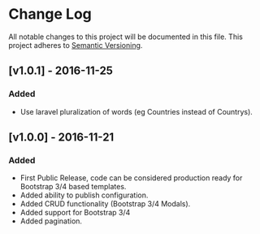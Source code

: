# Change Log
All notable changes to this project will be documented in this file.
This project adheres to [Semantic Versioning](http://semver.org/).

## [v1.0.1] - 2016-11-25
### Added
 - Use laravel pluralization of words (eg Countries instead of Countrys).

## [v1.0.0] - 2016-11-21
### Added
 - First Public Release, code can be considered production ready for Bootstrap 3/4 based templates.
 - Added ability to publish configuration.
 - Added CRUD functionality (Bootstrap 3/4 Modals).
 - Added support for Bootstrap 3/4
 - Added pagination.
